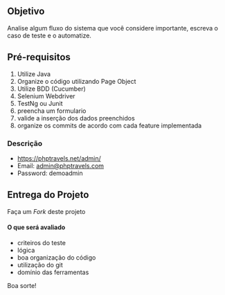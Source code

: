 ## Objetivo

Analise algum fluxo do sistema que você considere importante, escreva o caso de teste e o automatize.
 
## Pré-requisitos

1. Utilize Java
2. Organize o código utilizando Page Object
3. Utilize BDD (Cucumber)
4. Selenium Webdriver
5. TestNg ou Junit
6. preencha um formulario
7. valide a inserção dos dados preenchidos
8. organize os commits de acordo com cada feature implementada

### Descrição

* https://phptravels.net/admin/
* Email: admin@phptravels.com
* Password: demoadmin

## Entrega do Projeto

Faça um *Fork* deste projeto

#### O que será avaliado

* criteiros do teste
* lógica
* boa organização do código
* utilização do git
* domínio das ferramentas

Boa sorte!
